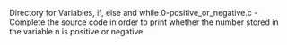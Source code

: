 Directory for Variables, if, else and while
0-positive_or_negative.c - Complete the source code in order to print whether the number stored in the variable n is positive or negative
